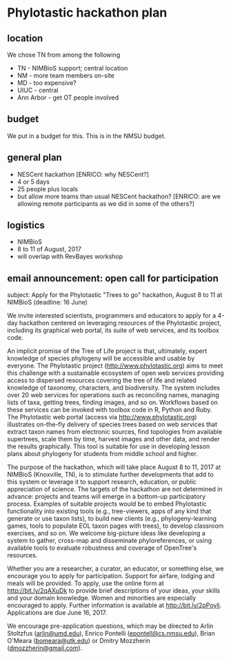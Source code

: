 # Phylotastic hackathon plan

## location

We chose TN from among the following
* TN - NIMBioS support; central location
* NM - more team members on-site
* MD - too expensive? 
* UIUC - central
* Ann Arbor - get OT people involved

## budget

We put in a budget for this.  This is in the NMSU budget. 

## general plan 

* NESCent hackathon [ENRICO: why NESCent?]
* 4 or 5 days
* 25 people plus locals
* but allow more teams than usual NESCent hackathon? [ENRICO: are we allowing remote participants as we did in some of the others?]

## logistics

* NIMBioS
* 8 to 11 of August, 2017
* will overlap with RevBayes workshop

## email announcement: open call for participation

subject: Apply for the Phylotastic "Trees to go" hackathon, August 8 to 11 at NIMBioS (deadline: 16 June)

We invite interested scientists, programmers and educators to apply for a 4-day hackathon centered on leveraging resources of the Phylotastic project, including its graphical web portal, its suite of web services, and its toolbox code.  

An implicit promise of the Tree of Life project is that, ultimately, expert knowledge of species phylogeny will be accessible and usable by everyone.  The Phylotastic project (http://www.phylotastic.org) aims to meet this challenge with a sustainable ecosystem of open web services providing access to dispersed resources covering the tree of life and related knowledge of taxonomy, characters, and biodiversity.  The system includes over 20 web services for operations such as reconciling names, managing lists of taxa, getting trees, finding images, and so on.  Workflows based on these services can be invoked with toolbox code in R, Python and Ruby.  The Phylotastic web portal (access via http://www.phylotastic.org) illustrates on-the-fly delivery of species trees based on web services that extract taxon names from electronic sources, find topologies from available supertrees, scale them by time, harvest images and other data, and render the results graphically.  This tool is suitable for use in developing lesson plans about phylogeny for students from middle school and higher. 

The purpose of the hackathon, which will take place August 8 to 11, 2017 at NIMBioS (Knoxville, TN), is to stimulate further developments that add to this system or leverage it to support research, education, or public appreciation of science.  The targets of the hackathon are not determined in advance: projects and teams will emerge in a bottom-up participatory process.  Examples of suitable projects would be to embed Phylotastic functionality into existing tools (e.g., tree-viewers, apps of any kind that generate or use taxon lists), to build new clients (e.g., phylogeny-learning games, tools to populate EOL taxon pages with trees), to develop classroom exercises, and so on.  We welcome big-picture ideas like developing a system to gather, cross-map and disseminate phyloreferences, or using available tools to evaluate robustness and coverage of OpenTree's resources. 

Whether you are a researcher, a curator, an educator, or something else, we encourage you to apply for participation.  Support for airfare, lodging and meals will be provided.  To apply, use the online form at http://bit.ly/2qAXuDk to provide brief descriptions of your ideas, your skills and your domain knowledge.  Women and minorities are especially encouraged to apply. Further information is available at http://bit.ly/2pPoyli. Applications are due June 16, 2017. 

We encourage pre-application questions, which may be directed to Arlin Stoltzfus (arlin@umd.edu), Enrico Pontelli (epontell@cs.nmsu.edu), Brian O'Meara (bomeara@utk.edu) or Dmitry Mozzherin (dmozzherin@gmail.com).  
